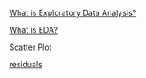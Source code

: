 
[What is Exploratory Data Analysis?](https://www.geeksforgeeks.org/what-is-exploratory-data-analysis/)

[What is EDA?](https://www.ibm.com/think/topics/exploratory-data-analysis)

[Scatter Plot](https://byjus.com/maths/scatter-plot/)

[residuals](https://www.displayr.com/learn-what-are-residuals/)